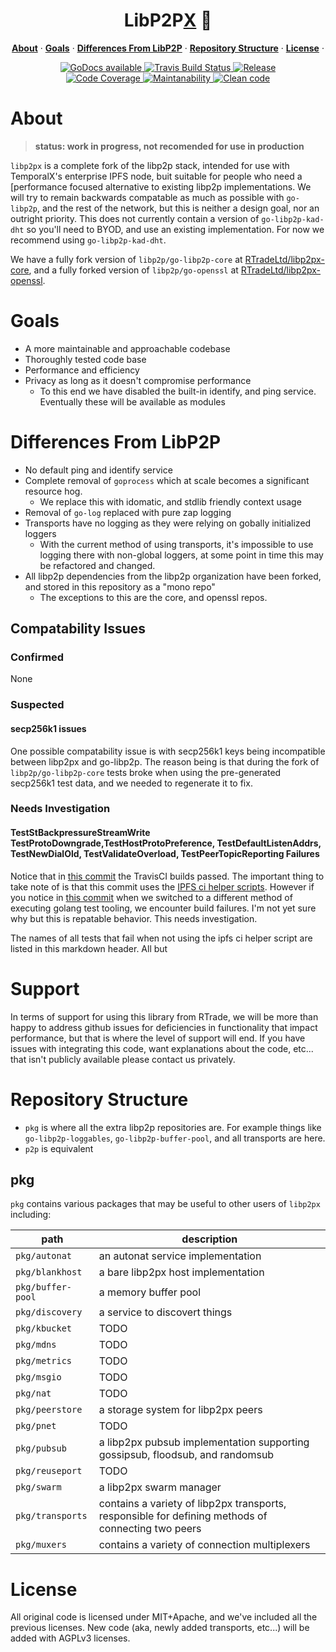 <h1 align="center">LibP2P<u>X</u> 🌌</h1>

<p align="center">
  <a href="#about"><strong>About</strong></a> ·
  <a href="#goals"><strong>Goals</strong></a> · 
  <a href="#differences-from-libp2p"><strong>Differences From LibP2P</strong></a> ·
  <a href="#repository-structure"><strong>Repository Structure</strong></a> ·
  <a href="#license"><strong>License</strong></a> ·
</p>

<p align="center">
  <a href="https://godoc.org/github.com/RTradeLtd/libp2px">
    <img src="https://godoc.org/github.com/RTradeLtd/libp2px?status.svg"
       alt="GoDocs available" />
  </a>
  <a href="https://travis-ci.com/RTradeLtd/libp2px">
    <img src="https://travis-ci.com/RTradeLtd/libp2px.svg?branch=master"
      alt="Travis Build Status" />
  </a>
  <a href="https://github.com/RTradeLtd/libp2px/releases">
    <img src="https://img.shields.io/github/release-pre/RTradeLtd/libp2px.svg"
      alt="Release" />
  </a>
  </br>
  <a href="https://codecov.io/gh/RTradeLtd/libp2px">
    <img src="https://codecov.io/gh/RTradeLtd/libp2px/branch/master/graph/badge.svg" 
        alt="Code Coverage"/>
  </a>
  <a href="https://codeclimate.com/github/RTradeLtd/libp2px/maintainability">
    <img src="https://api.codeclimate.com/v1/badges/eb5732a9c3200416782f/maintainability" 
        alt="Maintanability"/>
  </a>
  <a href="https://goreportcard.com/report/github.com/RTradeLtd/libp2px">
    <img src="https://goreportcard.com/badge/github.com/RTradeLtd/libp2px"
      alt="Clean code" />
  </a>
</p>
</p>

# About

> **status: work in progress, not recomended for use in production**

`libp2px` is a complete fork of the libp2p stack, intended for use with TemporalX's enterprise IPFS node, buit suitable for people who need a [performance focused alternative to existing libp2p implementations. We will try to remain backwards compatable as much as possible with `go-libp2p`, and the rest of the network, but this is neither a design goal, nor an outright priority. This does not currently contain a version of `go-libp2p-kad-dht` so you'll need to BYOD, and use an existing implementation. For now we recommend using `go-libp2p-kad-dht`.

We have a fully fork version of `libp2p/go-libp2p-core` at [RTradeLtd/libp2px-core](https://github.com/RTradeLtd/libp2px-core), and a fully forked version of `libp2p/go-openssl` at [RTradeLtd/libp2px-openssl](https://github.com/RTradeLtd/libp2px-openssl).

# Goals

* A more maintainable and approachable codebase 
* Thoroughly tested code base
* Performance and efficiency
* Privacy as long as it doesn't compromise performance
  * To this end we have disabled the built-in identify, and ping service. Eventually these will be available as modules

# Differences From LibP2P

* No default ping and identify service
* Complete removal of `goprocess` which at scale becomes a significant resource hog.
  * We replace this with idomatic, and stdlib friendly context usage
* Removal of `go-log` replaced with pure zap logging
* Transports have no logging as they were relying on gobally initialized loggers
  * With the current method of using transports, it's impossible to use logging there with non-global loggers, at some point in time this may be refactored and changed.
* All libp2p dependencies from the libp2p organization have been forked, and stored in this repository as a "mono repo"
  * The exceptions to this are the core, and openssl repos.

## Compatability Issues

### Confirmed

None

### Suspected

#### secp256k1 issues

One possible compatability issue is with secp256k1 keys being incompatible between libp2px and go-libp2p. The reason being is that during the fork of `libp2p/go-libp2p-core` tests broke when using the pre-generated secp256k1 test data, and we needed to regenerate it to fix.

### Needs Investigation

#### TestStBackpressureStreamWrite TestProtoDowngrade,TestHostProtoPreference, TestDefaultListenAddrs, TestNewDialOld, TestValidateOverload, TestPeerTopicReporting Failures

Notice that in [this commit](https://github.com/RTradeLtd/libp2px/commit/b45de2ae197cb95aacb150c8a53490d81cacfdf7) the TravisCI builds passed. The important thing to take note of is that this commit uses the [IPFS ci helper scripts](https://github.com/ipfs/ci-helpers/blob/master/travis-ci/run-standard-tests.sh). However if you notice in [this commit](https://github.com/RTradeLtd/libp2px/commit/1e9958227c15fbfc446f356b4660a317b9e6efc9) when we switched to a different method of executing golang test tooling, we encounter build failures. I'm not yet sure why but this is repatable behavior. This needs investigation.

The names of all tests that fail when not using the ipfs ci helper script are listed in this markdown header. All but 

# Support

In terms of support for using this library from RTrade, we will be more than happy to address github issues for deficiencies in functionality that impact performance, but that is where the level of support will end. If you have issues with integrating this code, want explanations about the code, etc... that isn't publicly available please contact us privately.

# Repository Structure

* `pkg` is where all the extra libp2p repositories are. For example things like `go-libp2p-loggables`, `go-libp2p-buffer-pool`, and all transports are here.
* `p2p` is equivalent

## pkg

`pkg` contains various packages that may be useful to other users of `libp2px` including:

| path | description |
|------|-------------|
| `pkg/autonat` | an autonat service implementation |
| `pkg/blankhost` | a bare libp2px host implementation | 
| `pkg/buffer-pool` | a memory buffer pool |
| `pkg/discovery` | a service to discovert things |
| `pkg/kbucket` | TODO | 
| `pkg/mdns` | TODO |
| `pkg/metrics` | TODO |
| `pkg/msgio` | TODO |
| `pkg/nat` | TODO | 
| `pkg/peerstore` | a storage system for libp2px peers |
| `pkg/pnet` | TODO |
| `pkg/pubsub` | a libp2px pubsub implementation supporting gossipsub, floodsub, and randomsub |
| `pkg/reuseport` | TODO |
| `pkg/swarm` | a libp2px swarm manager | 
| `pkg/transports` | contains a variety of libp2px transports, responsible for defining methods of connecting two peers |
| `pkg/muxers` | contains a variety of connection multiplexers |
  
# License

All original code is licensed under MIT+Apache, and we've included all the previous licenses. New code (aka, newly added transports, etc...) will be added with AGPLv3 licenses.